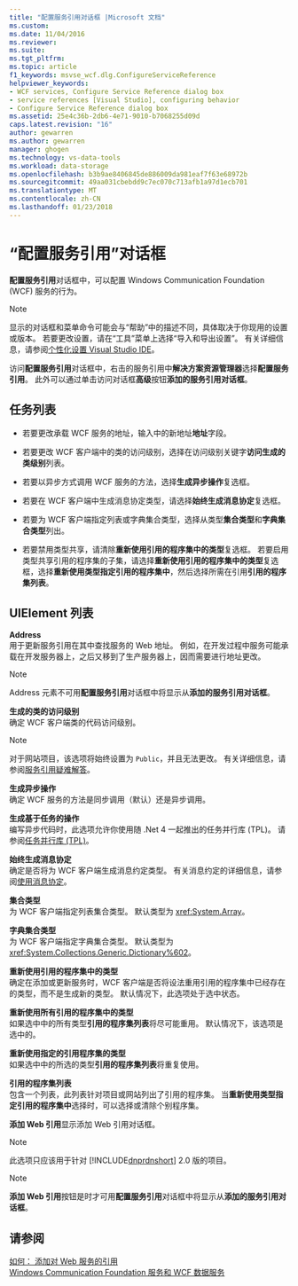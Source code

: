 ```yaml
---
title: "配置服务引用对话框 |Microsoft 文档"
ms.custom: 
ms.date: 11/04/2016
ms.reviewer: 
ms.suite: 
ms.tgt_pltfrm: 
ms.topic: article
f1_keywords: msvse_wcf.dlg.ConfigureServiceReference
helpviewer_keywords:
- WCF services, Configure Service Reference dialog box
- service references [Visual Studio], configuring behavior
- Configure Service Reference dialog box
ms.assetid: 25e4c36b-2db6-4e71-9010-b7068255d09d
caps.latest.revision: "16"
author: gewarren
ms.author: gewarren
manager: ghogen
ms.technology: vs-data-tools
ms.workload: data-storage
ms.openlocfilehash: b3b9ae8406845de886009da981eaf7f63e68972b
ms.sourcegitcommit: 49aa031cbebdd9c7ec070c713afb1a97d1ecb701
ms.translationtype: MT
ms.contentlocale: zh-CN
ms.lasthandoff: 01/23/2018
---
```

# <a name="configure-service-reference-dialog-box"></a>“配置服务引用”对话框

**配置服务引用**对话框中，可以配置 Windows Communication Foundation (WCF) 服务的行为。

> [!NOTE]
> 显示的对话框和菜单命令可能会与“帮助”中的描述不同，具体取决于你现用的设置或版本。 若要更改设置，请在“工具”菜单上选择“导入和导出设置”。 有关详细信息，请参阅[个性化设置 Visual Studio IDE](../ide/personalizing-the-visual-studio-ide.md)。

访问**配置服务引用**对话框中，右击的服务引用中**解决方案资源管理器**选择**配置服务引用**。 此外可以通过单击访问对话框**高级**按钮**添加的服务引用对话框**。

## <a name="task-list"></a>任务列表  
  
-   若要更改承载 WCF 服务的地址，输入中的新地址**地址**字段。  
  
-   若要更改 WCF 客户端中的类的访问级别，选择在访问级别关键字**访问生成的类级别**列表。  
  
-   若要以异步方式调用 WCF 服务的方法，选择**生成异步操作**复选框。  
  
-   若要在 WCF 客户端中生成消息协定类型，请选择**始终生成消息协定**复选框。  
  
-   若要为 WCF 客户端指定列表或字典集合类型，选择从类型**集合类型**和**字典集合类型**列出。  
  
-   若要禁用类型共享，请清除**重新使用引用的程序集中的类型**复选框。 若要启用类型共享引用的程序集的子集，请选择**重新使用引用的程序集中的类型**复选框，选择**重新使用类型指定引用的程序集中**，然后选择所需在引用**引用的程序集列表**。  
  
## <a name="uielement-list"></a>UIElement 列表  
 **Address**  
 用于更新服务引用在其中查找服务的 Web 地址。 例如，在开发过程中服务可能承载在开发服务器上，之后又移到了生产服务器上，因而需要进行地址更改。  
  
> [!NOTE]
>  Address 元素不可用**配置服务引用**对话框中将显示从**添加的服务引用对话框**。  
  
 **生成的类的访问级别**  
 确定 WCF 客户端类的代码访问级别。  
  
> [!NOTE]
>  对于网站项目，该选项将始终设置为 `Public`，并且无法更改。 有关详细信息，请参阅[服务引用疑难解答](../data-tools/troubleshooting-service-references.md)。  
  
 **生成异步操作**  
 确定 WCF 服务的方法是同步调用（默认）还是异步调用。  
  
 **生成基于任务的操作**  
 编写异步代码时，此选项允许你使用随 .Net 4 一起推出的任务并行库 (TPL)。 请参阅[任务并行库 (TPL)](/dotnet/standard/parallel-programming/task-parallel-library-tpl)。  
  
 **始终生成消息协定**  
 确定是否将为 WCF 客户端生成消息约定类型。 有关消息约定的详细信息，请参阅[使用消息协定](/dotnet/framework/wcf/feature-details/using-message-contracts)。  
  
 **集合类型**  
 为 WCF 客户端指定列表集合类型。 默认类型为 <xref:System.Array>。  
  
 **字典集合类型**  
 为 WCF 客户端指定字典集合类型。 默认类型为 <xref:System.Collections.Generic.Dictionary%602>。  
  
 **重新使用引用的程序集中的类型**  
 确定在添加或更新服务时，WCF 客户端是否将设法重用引用的程序集中已经存在的类型，而不是生成新的类型。 默认情况下，此选项处于选中状态。  
  
 **重新使用所有引用的程序集中的类型**  
 如果选中中的所有类型**引用的程序集列表**将尽可能重用。 默认情况下，该选项是选中的。  
  
 **重新使用指定的引用程序集的类型**  
 如果选中中的所选的类型**引用的程序集列表**将重复使用。  
  
 **引用的程序集列表**  
 包含一个列表，此列表针对项目或网站列出了引用的程序集。 当**重新使用类型指定引用的程序集中**选择时，可以选择或清除个别程序集。  
  
 **添加 Web 引用**显示添加 Web 引用对话框。

> [!NOTE]
> 此选项只应该用于针对 [!INCLUDE[dnprdnshort](../code-quality/includes/dnprdnshort_md.md)] 2.0 版的项目。

> [!NOTE]
> **添加 Web 引用**按钮是时才可用**配置服务引用**对话框中将显示从**添加的服务引用对话框**。

## <a name="see-also"></a>请参阅

[如何： 添加对 Web 服务的引用](how-to-add-update-or-remove-a-wcf-data-service-reference.md)  
[Windows Communication Foundation 服务和 WCF 数据服务](../data-tools/configure-service-reference-dialog-box.md)